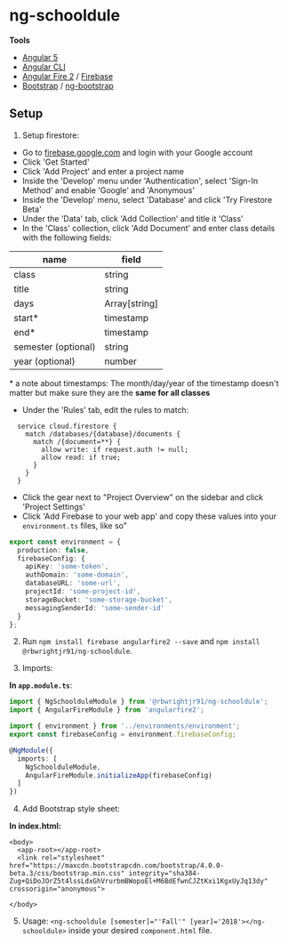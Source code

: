 # ng-schooldule

**Tools**

* [Angular 5](https://www.angular.io/)
* [Angular CLI](https://cli.angular.io/)
* [Angular Fire 2](https://github.com/angular/angularfire2/) / [Firebase](firebase.google.com)
* [Bootstrap](https://www.getbootstrap.com/) / [ng-bootstrap](https://ng-bootstrap.github.io/)

## Setup

  1. Setup firestore:

  * Go to [firebase.google.com](firebase.google.com) and login with your Google account
  * Click 'Get Started'
  * Click 'Add Project' and enter a project name
  * Inside the 'Develop' menu under 'Authentication', select 'Sign-In Method' and enable 'Google' and 'Anonymous'
  * Inside the 'Develop' menu, select 'Database' and click 'Try Firestore Beta'
  * Under the 'Data' tab, click 'Add Collection' and title it 'Class'
  * In the 'Class' collection, click 'Add Document' and enter class details with the following fields:
              
| name                | field         |
|---------------------|---------------|
| class               | string        |
| title               | string        |
| days                | Array[string] |
| start*              | timestamp     |
| end*                | timestamp     |
| semester (optional) | string        |
| year (optional)     | number        |

\* a note about timestamps: The month/day/year of the timestamp doesn't matter
                            but make sure they are the **same for all classes**

    
  * Under the 'Rules' tab, edit the rules to match:

```
  service cloud.firestore {
    match /databases/{database}/documents {
      match /{document=**} {
        allow write: if request.auth != null;
        allow read: if true;
      }
    }
  }
```

  * Click the gear next to "Project Overview" on the sidebar and click 'Project Settings'
  * Click 'Add Firebase to your web app' and copy these values into your `environment.ts` files, like so"

```Typescript
export const environment = {
  production: false,
  firebaseConfig: {
    apiKey: 'some-token',
    authDomain: 'some-domain',
    databaseURL: 'some-url',
    projectId: 'some-project-id',
    storageBucket: 'some-storage-bucket',
    messagingSenderId: 'some-sender-id'
  }
};
```


  2. Run `npm install firebase angularfire2 --save` and `npm install @rbwrightjr91/ng-schooldule`.

  3. Imports:

**In `app.module.ts`**:

  ```Typescript
  import { NgSchoolduleModule } from '@rbwrightjr91/ng-schooldule';
  import { AngularFireModule } from 'angularfire2';

  import { environment } from '../environments/environment';
  export const firebaseConfig = environment.firebaseConfig; 

  @NgModule({
    imports: [
      NgSchoolduleModule,
      AngularFireModule.initializeApp(firebaseConfig)
    ]
  })

  ```

  4. Add Bootstrap style sheet:
  
  **In index.html:**
  
  ```
  <body>
    <app-root></app-root>
    <link rel="stylesheet" href="https://maxcdn.bootstrapcdn.com/bootstrap/4.0.0-beta.3/css/bootstrap.min.css" integrity="sha384-Zug+QiDoJOrZ5t4lssLdxGhVrurbmBWopoEl+M6BdEfwnCJZtKxi1KgxUyJq13dy" crossorigin="anonymous">

  </body>
  ```

  5. Usage: `<ng-schooldule [semester]="'Fall'" [year]='2018'></ng-schooldule>` inside your desired `component.html` file.



